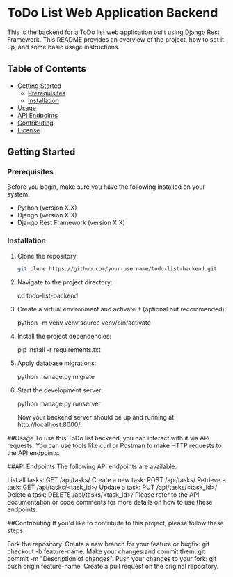 
# ToDo List Web Application Backend

This is the backend for a ToDo list web application built using Django Rest Framework. This README provides an overview of the project, how to set it up, and some basic usage instructions.

## Table of Contents

- [Getting Started](#getting-started)
  - [Prerequisites](#prerequisites)
  - [Installation](#installation)
- [Usage](#usage)
- [API Endpoints](#api-endpoints)
- [Contributing](#contributing)
- [License](#license)

## Getting Started

### Prerequisites

Before you begin, make sure you have the following installed on your system:

- Python (version X.X)
- Django (version X.X)
- Django Rest Framework (version X.X)

### Installation

1. Clone the repository:

   ```bash
   git clone https://github.com/your-username/todo-list-backend.git
2. Navigate to the project directory:

   cd todo-list-backend
3. Create a virtual environment and activate it (optional but recommended):

   python -m venv venv
   source venv/bin/activate
4. Install the project dependencies:

   pip install -r requirements.txt
5. Apply database migrations:

   python manage.py migrate
6. Start the development server:

   python manage.py runserver

   Now your backend server should be up and running at http://localhost:8000/.

##Usage
To use this ToDo list backend, you can interact with it via API requests. You can use tools like curl or Postman to make HTTP requests to the API endpoints.

##API Endpoints
The following API endpoints are available:

List all tasks: GET /api/tasks/
Create a new task: POST /api/tasks/
Retrieve a task: GET /api/tasks/<task_id>/
Update a task: PUT /api/tasks/<task_id>/
Delete a task: DELETE /api/tasks/<task_id>/
Please refer to the API documentation or code comments for more details on how to use these endpoints.

##Contributing
If you'd like to contribute to this project, please follow these steps:

Fork the repository.
Create a new branch for your feature or bugfix: git checkout -b feature-name.
Make your changes and commit them: git commit -m "Description of changes".
Push your changes to your fork: git push origin feature-name.
Create a pull request on the original repository.



